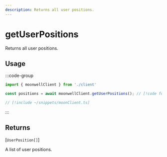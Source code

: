 ```yaml
---
description: Returns all user positions.
---
```


# getUserPositions

Returns all user positions.

## Usage

:::code-group

```ts twoslash [example.ts]
import { moonwellClient } from './client'

const positions = await moonwellClient.getUserPositions(); // [!code focus]
```

```ts twoslash [client.ts] filename="client.ts"
// [!include ~/snippets/moonClient.ts]
```

:::

## Returns

[`UserPosition[]`]<!-- /docs/glossary/types#user-position -->

A list of user positions.

<!-- ## Parameters

### includeLiquidStakingRewards

- **Type:** `boolean`

Whether to include liquid staking rewards in the response.

```ts twoslash
// [!include ~/snippets/moonClient.ts]
// ---cut---
const markets = await moonwellClient.getMarkets({
  includeLiquidStakingRewards: true // [!code focus]
})
``` -->